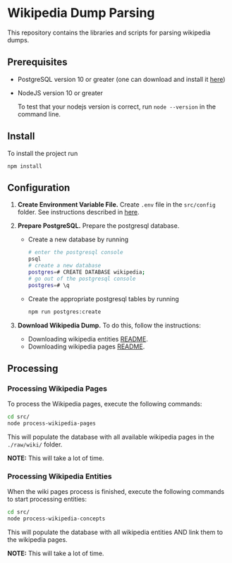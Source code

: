 # Wikipedia Dump Parsing

This repository contains the libraries and scripts for parsing wikipedia dumps.

## Prerequisites

- PostgreSQL version 10 or greater (one can download and install it [here](https://www.postgresql.org/download/))
- NodeJS version 10 or greater

    To test that your nodejs version is correct, run `node --version` in the command line.

## Install

To install the project run

```
npm install
```

## Configuration

1. **Create Environment Variable File.** Create `.env` file in the `src/config` folder.
    See instructions described in [here](./src/config).

2. **Prepare PostgreSQL.** Prepare the postgresql database.

    - Create a new database by running
        ```bash
        # enter the postgresql console
        psql
        # create a new database
        postgres=# CREATE DATABASE wikipedia;
        # go out of the postgresql console
        postgres=# \q
        ```

    - Create the appropriate postgresql tables by running
        ```bash
        npm run postgres:create
        ```

3. **Download Wikipedia Dump.** To do this, follow the instructions:

    - Downloading wikipedia entities [README](./raw/README.md).
    - Downloading wikipedia pages [README](./raw/wiki/README.md).

## Processing

### Processing Wikipedia Pages

To process the Wikipedia pages, execute the following commands:

```bash
cd src/
node process-wikipedia-pages
```

This will populate the database with all available wikipedia pages in the `./raw/wiki/` folder.

**NOTE:** This will take a lot of time.


### Processing Wikipedia Entities

When the wiki pages process is finished, execute the following commands to start processing entities:

```bash
cd src/
node process-wikipedia-concepts
```

This will populate the database with all wikipedia entities AND link them to the wikipedia pages.

**NOTE:** This will take a lot of time.
